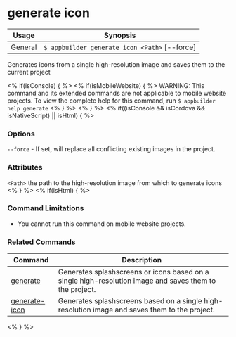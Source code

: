 generate icon
==========

Usage | Synopsis
------|-------
General | `$ appbuilder generate icon <Path>` [--force]

Generates icons from a single high-resolution image and saves them to the current project

<% if(isConsole) { %>
<% if(isMobileWebsite)  { %>
WARNING: This command and its extended commands are not applicable to mobile website projects. To view the complete help for this command, run `$ appbuilder help generate`
<% } %>
<% } %>
<% if((isConsole && isCordova && isNativeScript) || isHtml) { %>

### Options
`--force` - If set, will replace all conflicting existing images in the project.

### Attributes
`<Path>` the path to the high-resolution image from which to generate icons
<% } %>
<% if(isHtml) { %> 
### Command Limitations

* You cannot run this command on mobile website projects.

### Related Commands

Command | Description
----------|----------
[generate](generate.html) | Generates splashscreens or icons based on a single high-resolution image and saves them to the project.
[generate-icon](generate-icon.html) | Generates splashscreens based on a single high-resolution image and saves them to the project.
<% } %>